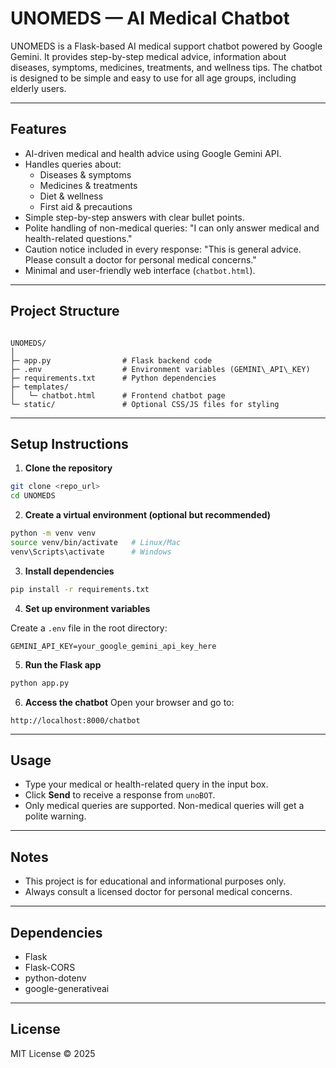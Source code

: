 
# UNOMEDS — AI Medical Chatbot

UNOMEDS is a Flask-based AI medical support chatbot powered by Google Gemini. It provides step-by-step medical advice, information about diseases, symptoms, medicines, treatments, and wellness tips. The chatbot is designed to be simple and easy to use for all age groups, including elderly users.

---

## Features

- AI-driven medical and health advice using Google Gemini API.
- Handles queries about:
  - Diseases & symptoms
  - Medicines & treatments
  - Diet & wellness
  - First aid & precautions
- Simple step-by-step answers with clear bullet points.
- Polite handling of non-medical queries: "I can only answer medical and health-related questions."
- Caution notice included in every response: "This is general advice. Please consult a doctor for personal medical concerns."
- Minimal and user-friendly web interface (`chatbot.html`).

---

## Project Structure

```

UNOMEDS/
│
├─ app.py                # Flask backend code
├─ .env                  # Environment variables (GEMINI\_API\_KEY)
├─ requirements.txt      # Python dependencies
├─ templates/
│   └─ chatbot.html      # Frontend chatbot page
└─ static/               # Optional CSS/JS files for styling

````

---

## Setup Instructions

1. **Clone the repository**
```bash
git clone <repo_url>
cd UNOMEDS
````

2. **Create a virtual environment (optional but recommended)**

```bash
python -m venv venv
source venv/bin/activate   # Linux/Mac
venv\Scripts\activate      # Windows
```

3. **Install dependencies**

```bash
pip install -r requirements.txt
```

4. **Set up environment variables**

Create a `.env` file in the root directory:

```
GEMINI_API_KEY=your_google_gemini_api_key_here
```

5. **Run the Flask app**

```bash
python app.py
```

6. **Access the chatbot**
   Open your browser and go to:

```
http://localhost:8000/chatbot
```

---

## Usage

* Type your medical or health-related query in the input box.
* Click **Send** to receive a response from `unoBOT`.
* Only medical queries are supported. Non-medical queries will get a polite warning.

---

## Notes

* This project is for educational and informational purposes only.
* Always consult a licensed doctor for personal medical concerns.

---

## Dependencies

* Flask
* Flask-CORS
* python-dotenv
* google-generativeai

---

## License

MIT License © 2025

```

